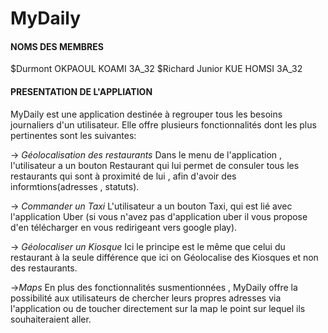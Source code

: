 # MyDaily

#### NOMS DES MEMBRES ####
$Durmont OKPAOUL KOAMI      3A_32
$Richard Junior KUE HOMSI   3A_32


#### PRESENTATION DE L'APPLIATION ####
 MyDaily est une application destinée à regrouper tous les besoins
 journaliers d'un utilisateur.
 Elle offre plusieurs fonctionnalités dont les plus pertinentes sont 
 les suivantes:

 -> *Géolocalisation des restaurants* 
 Dans le menu de l'application , l'utilisateur a un bouton
 Restaurant qui lui permet de consuler tous les restaurants qui sont à
 proximité de lui , afin d'avoir des informtions(adresses , statuts).

 -> *Commander un Taxi* 
 L'utilisateur a un bouton Taxi, qui est lié avec l'application Uber 
 (si vous n'avez pas d'application uber il vous propose d'en télécharger
  en vous redirigeant vers google play).

 -> *Géolocaliser un Kiosque* 
 Ici le principe est le même que celui du restaurant à la seule différence
 que ici on Géolocalise des Kiosques et non des restaurants.

 ->*Maps*
 En plus des fonctionnalités susmentionnées , MyDaily offre la possibilité 
 aux utilisateurs de chercher leurs propres adresses via l'application  ou de 
 toucher directement sur la map le point sur lequel ils souhaiteraient aller.

  

 

